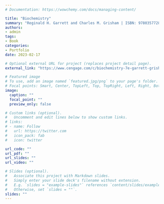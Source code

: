 ```yaml
---
# Documentation: https://wowchemy.com/docs/managing-content/

title: "Biochemistry"
summary: "Reginald H. Garrett and Charles M. Grisham | ISBN: 9780357728451 | 7th Edition | 2024 | Cengage"
authors: 
- admin
tags: 
- Book
categories:
- Portfolio
date: 2023-02-17

# Optional external URL for project (replaces project detail page).
external_link: "https://www.cengage.com/c/biochemistry-7e-garrett-grisham/9780357728451/"

# Featured image
# To use, add an image named `featured.jpg/png` to your page's folder.
# Focal points: Smart, Center, TopLeft, Top, TopRight, Left, Right, BottomLeft, Bottom, BottomRight.
image:
  caption: ""
  focal_point: ""
  preview_only: false

# Custom links (optional).
#   Uncomment and edit lines below to show custom links.
# links:
# - name: Follow
#   url: https://twitter.com
#   icon_pack: fab
#   icon: twitter

url_code: ""
url_pdf: ""
url_slides: ""
url_video: ""

# Slides (optional).
#   Associate this project with Markdown slides.
#   Simply enter your slide deck's filename without extension.
#   E.g. `slides = "example-slides"` references `content/slides/example-slides.md`.
#   Otherwise, set `slides = ""`.
slides: ""
---
```

